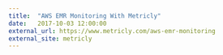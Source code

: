 ```yaml
---
title:  "AWS EMR Monitoring With Metricly"
date:   2017-10-03 12:00:00
external_url: https://www.metricly.com/aws-emr-monitoring
external_site: metricly
---
```

